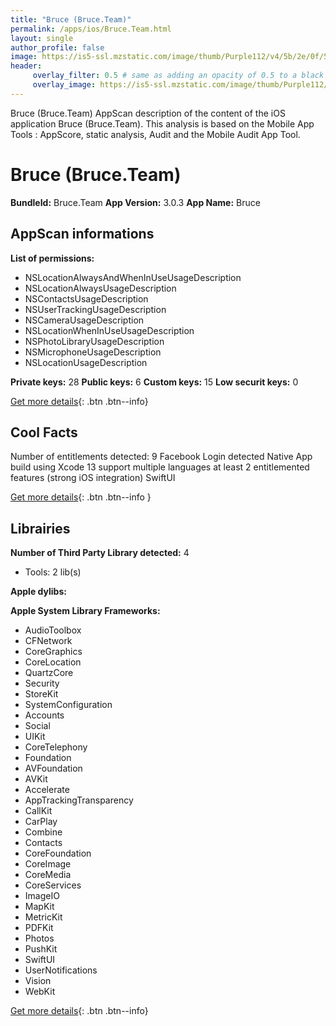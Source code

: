 ```yaml
---
title: "Bruce (Bruce.Team)"
permalink: /apps/ios/Bruce.Team.html
layout: single
author_profile: false
image: https://is5-ssl.mzstatic.com/image/thumb/Purple112/v4/5b/2e/0f/5b2e0fce-05f7-6630-81ee-856654e69657/AppIcon-1x_U007emarketing-0-7-0-85-220.png/512x512bb.jpg
header: 
     overlay_filter: 0.5 # same as adding an opacity of 0.5 to a black background
     overlay_image: https://is5-ssl.mzstatic.com/image/thumb/Purple112/v4/5b/2e/0f/5b2e0fce-05f7-6630-81ee-856654e69657/AppIcon-1x_U007emarketing-0-7-0-85-220.png/512x512bb.jpg
---
```

Bruce (Bruce.Team) AppScan description of the content of the iOS application Bruce (Bruce.Team). This analysis is based on the Mobile App Tools : AppScore, static analysis, Audit and the Mobile Audit App Tool.

# Bruce (Bruce.Team)

**BundleId:** Bruce.Team
**App Version:** 3.0.3
**App Name:** Bruce


## AppScan informations 

**List of permissions:** 
- NSLocationAlwaysAndWhenInUseUsageDescription
- NSLocationAlwaysUsageDescription
- NSContactsUsageDescription
- NSUserTrackingUsageDescription
- NSCameraUsageDescription
- NSLocationWhenInUseUsageDescription
- NSPhotoLibraryUsageDescription
- NSMicrophoneUsageDescription
- NSLocationUsageDescription
  
  
**Private keys:** 28
**Public keys:** 6
**Custom keys:** 15
**Low securit keys:** 0
  
[Get more details](/pricing.html){: .btn .btn--info}

## Cool Facts

Number of entitlements detected: 9
Facebook Login detected
Native App
build using Xcode 13
support multiple languages
at least 2 entitlemented features (strong iOS integration)
SwiftUI
  
[Get more details](/pricing.html){: .btn .btn--info }

## Librairies 
**Number of Third Party Library detected:** 4
- Tools: 2 lib(s)


**Apple dylibs:**


**Apple System Library Frameworks:**
- AudioToolbox
- CFNetwork
- CoreGraphics
- CoreLocation
- QuartzCore
- Security
- StoreKit
- SystemConfiguration
- Accounts
- Social
- UIKit
- CoreTelephony
- Foundation
- AVFoundation
- AVKit
- Accelerate
- AppTrackingTransparency
- CallKit
- CarPlay
- Combine
- Contacts
- CoreFoundation
- CoreImage
- CoreMedia
- CoreServices
- ImageIO
- MapKit
- MetricKit
- PDFKit
- Photos
- PushKit
- SwiftUI
- UserNotifications
- Vision
- WebKit


  
[Get more details](/pricing.html){: .btn .btn--info}

